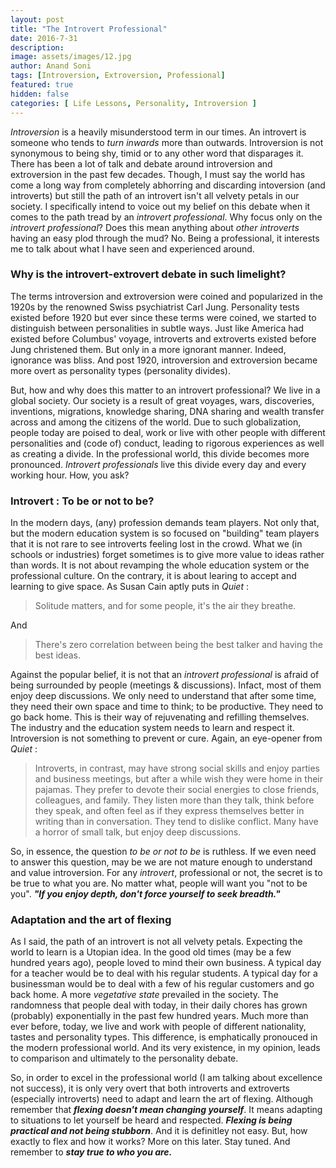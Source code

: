 ```yaml
---
layout: post
title: "The Introvert Professional"
date: 2016-7-31
description:
image: assets/images/12.jpg
author: Anand Soni
tags: [Introversion, Extroversion, Professional]
featured: true
hidden: false
categories: [ Life Lessons, Personality, Introversion ]
---
```

*Introversion* is a heavily misunderstood term in our times. An introvert is someone who tends to *turn inwards* more than outwards. Introversion is not synonymous to being shy, timid or to any other word that disparages it. There has been a lot of talk and debate around introversion and extroversion in the past few decades. Though, I must say the world has come a long way from completely abhorring and discarding intoversion (and introverts) but still the path of an introvert isn't all velvety petals in our society. I specifically intend to voice out my belief on this debate when it comes to the path tread by an *introvert professional*. Why focus only on the *introvert professional*? Does this mean anything about *other introverts* having an easy plod through the mud? No. Being a professional, it interests me to talk about what I have seen and experienced around.

### Why is the introvert-extrovert debate in such limelight?

The terms introversion and extroversion were coined and popularized in the 1920s by the renowned Swiss psychiatrist Carl Jung. Personality tests existed before 1920 but ever since these terms were coined, we started to distinguish between personalities in subtle ways. Just like America had existed before Columbus' voyage, introverts and extroverts existed before Jung christened them. But only in a more ignorant manner. Indeed, ignorance was bliss. And post 1920, introversion and extroversion became more overt as personality types (personality divides).

But, how and why does this matter to an introvert professional? We live in a global society. Our society is a result of great voyages, wars, discoveries, inventions, migrations, knowledge sharing, DNA sharing and wealth transfer across and among the citizens of the world. Due to such globalization, people today are poised to deal, work or live with other people with different personalities and (code of) conduct, leading to rigorous experiences as well as creating a divide. In the professional world, this divide becomes more pronounced. *Introvert professionals* live this divide every day and every working hour. How, you ask?

### Introvert : To be or not to be?

In the modern days, (any) profession demands team players. Not only that, but the modern education system is so focused on "building" team players that it is not rare to see introverts feeling lost in the crowd. What we (in schools or industries) forget sometimes is to give more value to ideas rather than words. It is not about revamping the whole education system or the professional culture. On the contrary, it is about learing to accept and learning to give space. As Susan Cain aptly puts in *Quiet* :

> Solitude matters, and for some people, it's the air they breathe.

And

> There's zero correlation between being the best talker and having the best ideas.

Against the popular belief, it is not that an *introvert professional* is afraid of being surrounded by people (meetings & discussions). Infact, most of them enjoy deep discussions. We only need to understand that after some time, they need their own space and time to think; to be productive. They need to go back home. This is their way of rejuvenating and refilling themselves. The industry and the education system needs to learn and respect it. Introversion is not something to prevent or cure. Again, an eye-opener from *Quiet* :

> Introverts, in contrast, may have strong social skills and enjoy parties and business meetings, but after a while wish they were home in their pajamas. They prefer to devote their social energies to close friends, colleagues, and family. They listen more than they talk, think before they speak, and often feel as if they express themselves better in writing than in conversation. They tend to dislike conflict. Many have a horror of small talk, but enjoy deep discussions.

So, in essence, the question *to be or not to be* is ruthless. If we even need to answer this question, may be we are not mature enough to understand and value introversion. For any *introvert*, professional or not, the secret is to be true to what you are. No matter what, people will want you "not to be you". ***"If you enjoy depth, don't force yourself to seek breadth."***

### Adaptation and the art of flexing

As I said, the path of an introvert is not all velvety petals. Expecting the world to learn is a Utopian idea. In the good old times (may be a few hundred years ago), people loved to mind their own business. A typical day for a teacher would be to deal with his regular students. A typical day for a businessman would be to deal with a few of his regular customers and go back home. A more *vegetative state* prevailed in the society. The randomness that people deal with today, in their daily chores has grown (probably) exponentially in the past few hundred years. Much more than ever before, today, we live and work with people of different nationality, tastes and personality types. This difference, is emphatically pronouced in the modern professional world. And its very existence, in my opinion, leads to comparison and ultimately to the personality debate.

So, in order to excel in the professional world (I am talking about excellence not success), it is only very overt that both introverts and extroverts (especially introverts) need to adapt and learn the art of flexing. Although remember that ***flexing doesn't mean changing yourself***. It means adapting to situations to let yourself be heard and respected. ***Flexing is being practical and not being stubborn***. And it is definitley not easy. But, how exactly to flex and how it works? More on this later. Stay tuned. And remember to ***stay true to who you are.***
